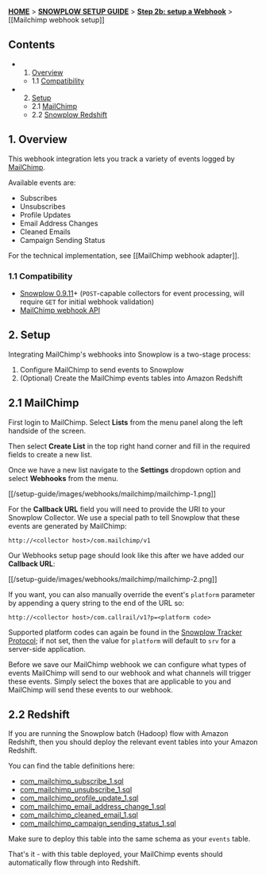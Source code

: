 <a name="top" />

[**HOME**](Home) > [**SNOWPLOW SETUP GUIDE**](Setting-up-Snowplow) > [**Step 2b: setup a Webhook**](Setting-up-a-webhook) > [[Mailchimp webhook setup]]

## Contents

- 1. [Overview](#overview)
  - 1.1 [Compatibility](#compat)
- 2. [Setup](#setup)
  - 2.1 [MailChimp](#setup-mailchimp)
  - 2.2 [Snowplow Redshift](#setup-redshift)

<a name="overview" />

## 1. Overview

This webhook integration lets you track a variety of events logged by [MailChimp][mailchimp-website].

Available events are:

- Subscribes
- Unsubscribes
- Profile Updates
- Email Address Changes
- Cleaned Emails
- Campaign Sending Status

For the technical implementation, see [[MailChimp webhook adapter]].

<a name="compat" />

### 1.1 Compatibility

* [Snowplow 0.9.11][snowplow-0.9.11]+ (`POST`-capable collectors for event processing, will require `GET` for initial webhook validation)
* [MailChimp webhook API][mailchimp-webhooks]

<a name="setup" />

## 2. Setup

Integrating MailChimp's webhooks into Snowplow is a two-stage process:

1. Configure MailChimp to send events to Snowplow
2. (Optional) Create the MailChimp events tables into Amazon Redshift

<a name="setup-mailchimp" />

## 2.1 MailChimp

First login to MailChimp. Select **Lists** from the menu panel along the left handside of the screen.

Then select **Create List** in the top right hand corner and fill in the required fields to create a new list.

Once we have a new list navigate to the **Settings** dropdown option and select **Webhooks** from the menu.

[[/setup-guide/images/webhooks/mailchimp/mailchimp-1.png]]

For the **Callback URL** field you will need to provide the URI to your Snowplow Collector.  We use a special path to tell Snowplow that these events are generated by MailChimp:

```
http://<collector host>/com.mailchimp/v1
```

Our Webhooks setup page should look like this after we have added our **Callback URL**:

[[/setup-guide/images/webhooks/mailchimp/mailchimp-2.png]]

If you want, you can also manually override the event's `platform` parameter by appending a query string to the end of the URL so:

```
http://<collector host>/com.callrail/v1?p=<platform code>
```

Supported platform codes can again be found in the [Snowplow Tracker Protocol][tracker-protocol]; if not set, then the value for `platform` will default to `srv` for a server-side application.

Before we save our MailChimp webhook we can configure what types of events MailChimp will send to our webhook and what channels will trigger these events.  Simply select the boxes that are applicable to you and MailChimp will send these events to our webhook.

<a name="setup-redshift" />

## 2.2 Redshift

If you are running the Snowplow batch (Hadoop) flow with Amazon Redshift, then you should deploy the relevant event tables into your Amazon Redshift.

You can find the table definitions here:

* [com_mailchimp_subscribe_1.sql][subscribe-sql]
* [com_mailchimp_unsubscribe_1.sql][unsubscribe-sql]
* [com_mailchimp_profile_update_1.sql][profile-sql]
* [com_mailchimp_email_address_change_1.sql][email-change-sql]
* [com_mailchimp_cleaned_email_1.sql][email-clean-sql]
* [com_mailchimp_campaign_sending_status_1.sql][campaign-sql]

Make sure to deploy this table into the same schema as your `events` table.

That's it - with this table deployed, your MailChimp events should automatically flow through into Redshift.

[mailchimp-website]: http://mailchimp.com/
[mailchimp-webhooks]: http://apidocs.mailchimp.com/webhooks/
[snowplow-0.9.11]: https://github.com/snowplow/snowplow/releases/tag/0.9.11
[tracker-protocol]: https://github.com/snowplow/snowplow/wiki/snowplow-tracker-protocol#1-common-parameters-platform-and-event-independent

[subscribe-sql]: https://github.com/snowplow/snowplow/blob/master/4-storage/redshift-storage/sql/com.mailchimp/subscribe_1.sql
[unsubscribe-sql]: https://github.com/snowplow/snowplow/blob/master/4-storage/redshift-storage/sql/com.mailchimp/unsubscribe_1.sql
[profile-sql]: https://github.com/snowplow/snowplow/blob/master/4-storage/redshift-storage/sql/com.mailchimp/profile_update_1.sql
[email-change-sql]: https://github.com/snowplow/snowplow/blob/master/4-storage/redshift-storage/sql/com.mailchimp/email_address_change_1.sql
[email-clean-sql]: https://github.com/snowplow/snowplow/blob/master/4-storage/redshift-storage/sql/com.mailchimp/cleaned_email_1.sql
[campaign-sql]: https://github.com/snowplow/snowplow/blob/master/4-storage/redshift-storage/sql/com.mailchimp/campaign_sending_status_1.sql
